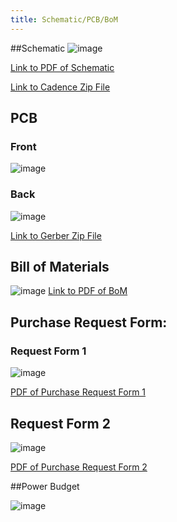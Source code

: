 ```yaml
---
title: Schematic/PCB/BoM
---
```

##Schematic
![image](https://github.com/user-attachments/assets/c0701d0b-80d2-4ef5-8127-c38f42aca25f)


[Link to PDF of Schematic](https://github.com/user-attachments/files/20053123/Duttenhefner_Individual_Schematic_Design_2.pdf)

[Link to Cadence Zip File](https://github.com/user-attachments/files/20053138/Duttenhefner_Individual_Schematic.zip)

## PCB
### Front
![image](https://github.com/user-attachments/assets/e5d4a562-118d-424c-9431-4cf6b415dcf4)

### Back
![image](https://github.com/user-attachments/assets/11014e46-cf6f-41b2-bea6-05dd10164aab)

[Link to Gerber Zip File](https://github.com/user-attachments/files/20053429/ShaneDuttenhefner_302.zip)




## Bill of Materials
![image](https://github.com/user-attachments/assets/4cbbdf10-de8d-458f-a1de-ea301fe021ee)
[Link to PDF of BoM](https://github.com/user-attachments/files/20053341/Duttenhefner_314_BoM.pdf)

## Purchase Request Form:
### Request Form 1
![image](https://github.com/user-attachments/assets/261b9f24-dbde-4085-9d30-e8c879b74f80)

[PDF of Purchase Request Form 1](https://github.com/user-attachments/files/19044818/Duttenhefner_EGR-314-Purchase-Request-2025_DIGI-KEY.pdf)

## Request Form 2
![image](https://github.com/user-attachments/assets/c40a6fb2-4211-4a00-ac0d-c6721ad36809)

[PDF of Purchase Request Form 2](https://github.com/user-attachments/files/20053358/Duttenhefner_314_BoM.pdf)




##Power Budget

![image](https://github.com/user-attachments/assets/c0b12ffb-e191-4eec-aa4f-1b222106c010)


